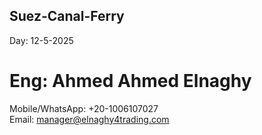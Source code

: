 ## Suez-Canal-Ferry
Day: 12-5-2025  
# Eng: Ahmed Ahmed Elnaghy  
Mobile/WhatsApp: +20-1006107027  
Email: manager@elnaghy4trading.com

